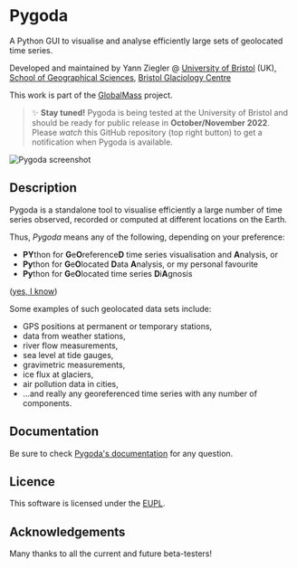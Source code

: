 # Pygoda

A Python GUI to visualise and analyse efficiently large sets of geolocated time series.

Developed and maintained by Yann Ziegler @ [University of Bristol](https://www.bristol.ac.uk/) (UK), [School of Geographical Sciences](https://www.bristol.ac.uk/geography/), [Bristol Glaciology Centre](https://www.bristol.ac.uk/geography/research/bgc/)

This work is part of the [GlobalMass](https://www.globalmass.eu/) project.

> ✨ **Stay tuned!** Pygoda is being tested at the University of Bristol and should be ready for public release in **October/November 2022**. Please _watch_ this GitHub repository (top right button) to get a notification when Pygoda is available.

![Pygoda screenshot](pygoda/data/pygoda.png)

## Description

Pygoda is a standalone tool to visualise efficiently a large number of time series observed, recorded or computed at different locations on the Earth.

Thus, _Pygoda_ means any of the following, depending on your preference:
- **PY**thon for **G**e**O**reference**D** time series visualisation and **A**nalysis, or
- **Py**thon for **G**e**O**located **D**ata **A**nalysis, or my personal favourite
- **Py**thon for **G**e**O**located time series **D**i**A**gnosis

([yes, I know](http://phdcomics.com/comics/archive.php?comicid=1100))

Some examples of such geolocated data sets include:
- GPS positions at permanent or temporary stations,
- data from weather stations,
- river flow measurements,
- sea level at tide gauges,
- gravimetric measurements,
- ice flux at glaciers,
- air pollution data in cities,
- ...and really any georeferenced time series with any number of components.

## Documentation

Be sure to check [Pygoda's documentation](https://pygoda.readthedocs.io/en/latest/) for any question.

## Licence

This software is licensed under the [EUPL](LICENSE.md).

## Acknowledgements

Many thanks to all the current and future beta-testers!
